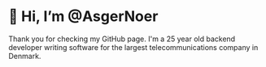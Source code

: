 # 👋 Hi, I’m @AsgerNoer

Thank you for checking my GitHub page. I'm a 25 year old backend developer writing software for the largest telecommunications company in Denmark.
